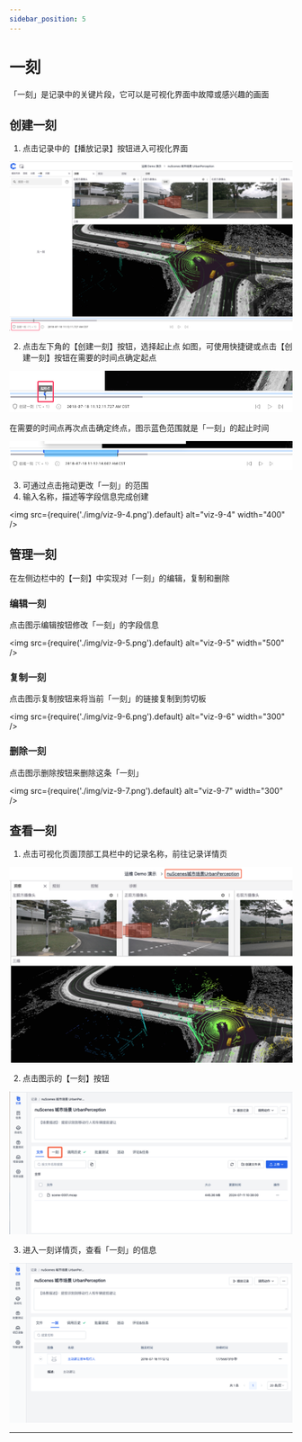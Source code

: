 ```yaml
---
sidebar_position: 5
---
```


# 一刻

「一刻」是记录中的关键片段，它可以是可视化界面中故障或感兴趣的画面

## 创建一刻

1. 点击记录中的【播放记录】按钮进入可视化界面

![viz-9-1.png](./img/viz-9-1.png)

2. 点击左下角的【创建一刻】按钮，选择起止点
   如图，可使用快捷键或点击【创建一刻】按钮在需要的时间点确定起点

![viz-9-2.png](./img/viz-9-2.png)

在需要的时间点再次点击确定终点，图示蓝色范围就是「一刻」的起止时间

![viz-9-3.png](./img/viz-9-3.png)

3. 可通过点击拖动更改「一刻」的范围
4. 输入名称，描述等字段信息完成创建

<img src={require('./img/viz-9-4.png').default} alt="viz-9-4" width="400" />

## 管理一刻

在左侧边栏中的【一刻】中实现对「一刻」的编辑，复制和删除

### 编辑一刻

点击图示编辑按钮修改「一刻」的字段信息

<img src={require('./img/viz-9-5.png').default} alt="viz-9-5" width="500" />

### 复制一刻

点击图示复制按钮来将当前「一刻」的链接复制到剪切板

<img src={require('./img/viz-9-6.png').default} alt="viz-9-6" width="300" />

### 删除一刻

点击图示删除按钮来删除这条「一刻」

<img src={require('./img/viz-9-7.png').default} alt="viz-9-7" width="300" />

## 查看一刻

1. 点击可视化页面顶部工具栏中的记录名称，前往记录详情页

![viz-9-8.png](./img/viz-9-8.png)

2. 点击图示的【一刻】按钮

![viz-9-10.png](./img/viz-9-10.png)

3. 进入一刻详情页，查看「一刻」的信息

![viz-9-11.png](./img/viz-9-11.png)

---